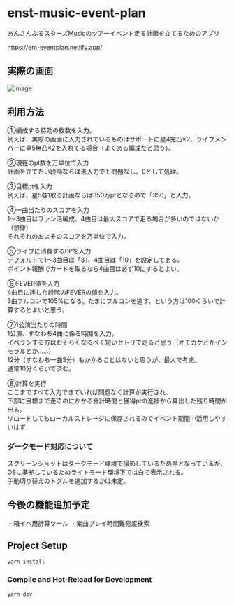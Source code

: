 # enst-music-event-plan

あんさんぶるスターズMusicのツアーイベント走る計画を立てるためのアプリ<br/>

https://em-eventplan.netlify.app/

## 実際の画面
![image](https://github.com/4door/enst-music-event-plan/assets/76190491/73624bc0-1bd2-4c73-9f68-0df624a17919)

## 利用方法
①編成する特効の枚数を入力。<br/>
例えば、実際の画面に入力されているものはサポートに星4完凸×2、ライブメンバーに星5無凸×2を入れてる場合（よくある編成だと思う）。

②現在のpt数を万単位で入力<br/>
計画を立てたい段階ならば未入力でも問題なし。0として処理。

③目標ptを入力<br/>
例えば、星5各1取る計画ならば350万ptとなるので「350」と入力。

④一曲当たりのスコアを入力<br/>
1～3曲目はファン活編成、4曲目は最大スコアで走る場合が多いのではないか（想像）<br/>
それぞれのおよそのスコアを万単位で入力。

⑤ライブに消費するBPを入力<br/>
デフォルトで1～3曲目は「3」、4曲目は「10」を設定してある。<br/>
ポイント報酬でカードを取るなら4曲目は必ず10にするとよい。

⑥FEVER値を入力<br/>
4曲目に達した段階のFEVERの値を入力。<br/>
3曲フルコンで105%になる。たまにフルコンを逃す、という方は100くらいで計算するとよいと思う。

⑦1公演当たりの時間<br/>
1公演、すなわち4曲に係る時間を入力。<br/>
イベランする方はおそらくなるべく短いセトリで走ると思う（オモカケとかインモラルとか……）<br/>
12分（すなわち一曲3分）もかかることはないと思うが、最大で考慮。<br/>
通常10分くらいで済む。

⑧計算を実行<br/>
ここまですべて入力できていれば問題なく計算が実行され、<br/>
下部に目標まで走るのにかかる合計時間と獲得ptの進捗から算出した残り時間が出る。<br/>
リロードしてもローカルストレージに保存されるのでイベント期間中活用しやすいはず

### ダークモード対応について
スクリーンショットはダークモード環境で撮影しているため黒となっているが、OSに準拠しているためライトモード環境下では白で表示される。<br/>
手動切り替えのトグルを追加するかは未定。

## 今後の機能追加予定
・箱イベ用計算ツール
・楽曲プレイ時間難易度検索

## Project Setup

```sh
yarn install
```

### Compile and Hot-Reload for Development

```sh
yarn dev
```
